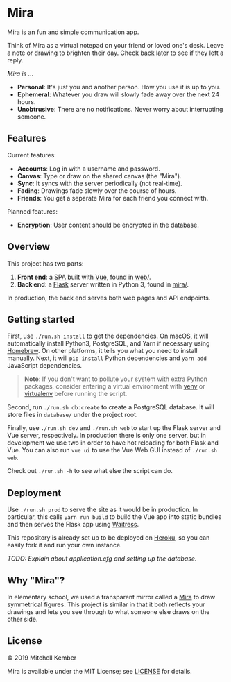 # Mira

Mira is an fun and simple communication app.

Think of Mira as a virtual notepad on your friend or loved one's desk. Leave a note or drawing to brighten their day. Check back later to see if they left a reply.

_Mira is …_

- **Personal**: It's just you and another person. How you use it is up to you.
- **Ephemeral**: Whatever you draw will slowly fade away over the next 24 hours.
- **Unobtrusive**: There are no notifications. Never worry about interrupting someone.

## Features

Current features:

- **Accounts**: Log in with a username and password.
- **Canvas**: Type or draw on the shared canvas (the "Mira").
- **Sync**: It syncs with the server periodically (not real-time).
- **Fading**: Drawings fade slowly over the course of hours.
- **Friends**: You get a separate Mira for each friend you connect with.

Planned features:

- **Encryption**: User content should be encrypted in the database.

## Overview

This project has two parts:

1. **Front end**: a [SPA][] built with [Vue][], found in [web/](web).
2. **Back end**: a [Flask][] server written in Python 3, found in [mira/](mira).

In production, the back end serves both web pages and API endpoints.

## Getting started

First, use `./run.sh install` to get the dependencies. On macOS, it will automatically install Python3, PostgreSQL, and Yarn if necessary using [Homebrew][]. On other platforms, it tells you what you need to install manually. Next, it will `pip install` Python dependencies and `yarn add` JavaScript dependencies.

> **Note**: If you don't want to pollute your system with extra Python packages, consider entering a virtual environment with [venv][] or [virtualenv][] before running the script.

Second, run `./run.sh db:create` to create a PostgreSQL database. It will store files in `database/` under the project root.

Finally, use `./run.sh dev` and `./run.sh web` to start up the Flask server and Vue server, respectively. In production there is only one server, but in development we use two in order to have hot reloading for both Flask and Vue. You can also run `vue ui` to use the Vue Web GUI instead of `./run.sh web`.

Check out `./run.sh -h` to see what else the script can do.

## Deployment

Use `./run.sh prod` to serve the site as it would be in production. In particular, this calls `yarn run build` to build the Vue app into static bundles and then serves the Flask app using [Waitress][].

This repository is already set up to be deployed on [Heroku][], so you can easily fork it and run your own instance.

_TODO: Explain about application.cfg and setting up the database._

## Why "Mira"?

In elementary school, we used a transparent mirror called a [Mira][] to draw symmetrical figures. This project is similar in that it both reflects your drawings and lets you see through to what someone else draws on the other side.

## License

© 2019 Mitchell Kember

Mira is available under the MIT License; see [LICENSE](LICENSE.md) for details.

[Flask]: http://flask.pocoo.org
[Heroku]: https://heroku.com
[Homebrew]: https://brew.sh
[Mira]: https://www.mrlondonsclass.com/mira.html
[SPA]: https://en.wikipedia.org/wiki/Single-page_application
[Vue]: https://vuejs.org
[Waitress]: https://docs.pylonsproject.org/projects/waitress/en/stable/
[venv]: https://docs.python.org/3/library/venv.html
[virtualenv]: https://virtualenv.pypa.io/en/latest/userguide/
